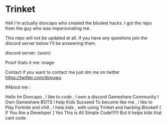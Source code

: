 # Trinket

Hell i'm actually doncapo who created the blooket hacks. I got the repo from the guy who was impersonating me.

This repo will not be updated at all. If you have any questions join the discord server below I'll be answering them.

discord server: (soon)

Proof thats it me: image

Contact
if you want to contact me just dm me on twitter https://twitter.com/donuwu

#About me :

Hello Im Doncapo , I like to code , I own a discord Gameshare Community
I Own Gameshare BOTS I help Kids Sucseed To become like me , i like to 
Play Fortnite and chill , I help kids , with using Trinket and hacking
Blooket! [ If You Are a Developer ] Yes This is All Simple Code!!!!!!
But it helps kids that cant code
